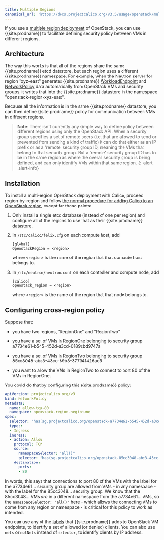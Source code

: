 ```yaml
---
title: Multiple Regions
canonical_url: 'https://docs.projectcalico.org/v3.5/usage/openstack/multiple-regions'
---
```


If you use a [multiple region
deployment](https://docs.openstack.org/kolla-ansible/rocky/user/multi-regions.html)
of OpenStack, you can use {{site.prodname}} to facilitate defining security
policy between VMs in different regions.

## Architecture

The way this works is that all of the regions share the same {{site.prodname}}
etcd datastore, but each region uses a different {{site.prodname}} namespace.
For example, when the Neutron server for region "xyz-east" generates
{{site.prodname}}
[WorkloadEndpoint]({{site.baseurl}}/{{page.version}}/reference/calicoctl/resources/workloadendpoint)
and
[NetworkPolicy]({{site.baseurl}}/{{page.version}}/reference/calicoctl/resources/networkpolicy)
data automatically from OpenStack VMs and security groups, it writes that into
the {{site.prodname}} datastore in the namespace "openstack-region-xyz-east".

Because all the information is in the same {{site.prodname}} datastore, you can
then define {{site.prodname}} policy for communication between VMs in different
regions.

> **Note**: There isn't currently any simple way to define policy between
> different regions using only the OpenStack API.  When a security group
> specifies a set of remote peers (i.e. that are allowed to send or prevented
> from sending a kind of traffic) it can do that either as an IP prefix or as a
> 'remote' security group ID, meaning the VMs that belong to that security
> group.  But a 'remote' security group ID has to be in the same region as
> where the overall security group is being defined, and can only identify VMs
> within that same region.  {: .alert .alert-info}

## Installation

To install a multi-region OpenStack deployment with Calico, proceed
region-by-region and follow [the normal procedure for adding Calico to an
OpenStack
region]({{site.baseurl}}/{{page.version}}/getting-started/openstack/installation),
except for these points:

1.  Only install a single etcd database (instead of one per region) and
    configure all of the regions to use that as their {{site.prodname}}
    datastore.

1.  In `/etc/calico/felix.cfg` on each compute host, add

    ```
    [global]
    OpenstackRegion = <region>
    ```

    where `<region>` is the name of the region that that compute host belongs to.

1.  In `/etc/neutron/neutron.conf` on each controller and compute node, add

    ```
    [calico]
    openstack_region = <region>
    ```

    where `<region>` is the name of the region that that node belongs to.

## Configuring cross-region policy

Suppose that:

- you have two regions, "RegionOne" and "RegionTwo"

- you have a set of VMs in RegionOne belonging to security group
  a7734e61-b545-452d-a3cd-0189cbd9747a

- you have a set of VMs in RegionTwo belonging to security group
  85cc3048-abc3-43cc-89b3-377341426ac5

- you want to allow the VMs in RegionTwo to connect to port 80 of the VMs in
  RegionOne.

You could do that by configuring this {{site.prodname}} policy:

```yaml
apiVersion: projectcalico.org/v3
kind: NetworkPolicy
metadata:
  name: allow-tcp-80
  namespace: openstack-region-RegionOne
spec:
  selector: "has(sg.projectcalico.org/openstack-a7734e61-b545-452d-a3cd-0189cbd9747a)"
  types:
  - Ingress
  ingress:
  - action: Allow
    protocol: TCP
    source:
      namespaceSelector: "all()"
      selector: "has(sg.projectcalico.org/openstack-85cc3048-abc3-43cc-89b3-377341426ac5)"
    destination:
      ports:
      - 80
```

In words, this says that connections to port 80 of the VMs with the label for
the a7734e61... security group are allowed from VMs - in any namespace - with
the label for the 85cc3048... security group.  We know that the 85cc3048... VMs
_are_ in a different namespace from the a7734e61... VMs, so the
`namespaceSelector: "all()"` here - which allows the connecting VMs to come
from any region or namespace - is critical for this policy to work as intended.

You can use any of the
[labels]({{site.baseurl}}/{{page.version}}/usage/openstack/labels) that
{{site.prodname}} adds to OpenStack VM endpoints, to identify a set of allowed
(or denied) clients.  You can also use `nets` or `notNets` instead of
`selector`, to identify clients by IP address.
